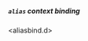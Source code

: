 ##### `alias` context binding

<aliasbind.d>

<!-- alias parameters and context pointers 
TODO: (e.g. see SourceTools/features.d) --->
